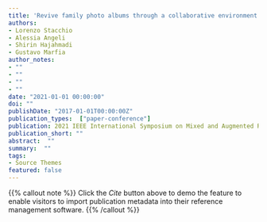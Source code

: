 ```yaml
---
title: 'Revive family photo albums through a collaborative environment exploiting the HoloLens 2'
authors:
- Lorenzo Stacchio
- Alessia Angeli
- Shirin Hajahmadi
- Gustavo Marfia
author_notes:
- ""
- ""
- ""
- ""
date: "2021-01-01 00:00:00"
doi: ""
publishDate: "2017-01-01T00:00:00Z"
publication_types:  ["paper-conference"]
publication: 2021 IEEE International Symposium on Mixed and Augmented Reality Adjunct (ISMAR-Adjunct)
publication_short: ""
abstract:  ""
summary:  ""
tags:
- Source Themes
featured: false
---
```

{{% callout note %}}
 Click the *Cite* button above to demo the feature to enable visitors to import publication metadata into their reference management software. 
{{% /callout %}}
